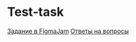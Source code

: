 # Test-task
[Задание в FigmaJam](https://www.figma.com/file/2rdTPdg6KvU0ZzVxK5PwMH/Untitled?type=whiteboard&node-id=0%3A1&t=lWZ2iTAA7a0uCzIp-1)
[Ответы на вопросы](https://docs.google.com/document/d/1Ayg3e0PR3qwVbftH1gCDBzEAaiCnpcIVEMDNTKyF40Y/edit?usp=sharing)
